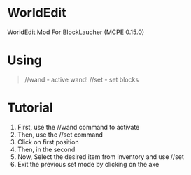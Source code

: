 # WorldEdit
WorldEdit Mod For BlockLaucher (MCPE 0.15.0)
# Using
> //wand - active wand!
> //set - set blocks
# Tutorial
1. First, use the //wand command to activate
2. Then, use the //set command
3. Click on first position
4. Then, in the second
5. Now, Select the desired item from inventory and use //set
6. Exit the previous set mode by clicking on the axe
